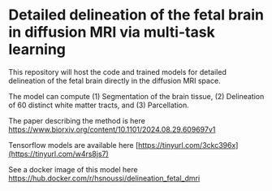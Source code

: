 # Detailed delineation of the fetal brain in diffusion MRI via multi-task learning

This repository will host the code and trained models for detailed delineation of the fetal brain directly in the diffusion MRI space.

The model can compute (1) Segmentation of the brain tissue, (2) Delineation of 60 distinct white matter tracts, and (3) Parcellation.

The paper describing the method is here https://www.biorxiv.org/content/10.1101/2024.08.29.609697v1

Tensorflow models are available here [https://tinyurl.com/3ckc396x](https://tinyurl.com/w4rs8js7)

See a docker image of this model here  https://hub.docker.com/r/hsnoussi/delineation_fetal_dmri
